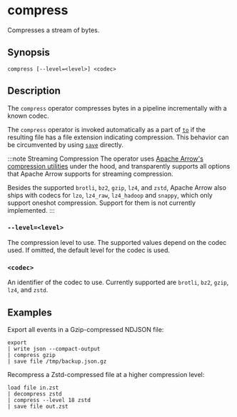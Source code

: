 # compress

Compresses a stream of bytes.

## Synopsis

```
compress [--level=<level>] <codec>
```

## Description

The `compress` operator compresses bytes in a pipeline incrementally with a
known codec.

The `compress` operator is invoked automatically as a part of [`to`](to.md)
if the resulting file has a file extension indicating compression.
This behavior can be circumvented by using [`save`](save.md) directly.

:::note Streaming Compression
The operator uses [Apache Arrow's compression
utilities][apache-arrow-compression] under the hood, and transparently supports
all options that Apache Arrow supports for streaming compression.

Besides the supported `brotli`, `bz2`, `gzip`, `lz4`, and `zstd`, Apache Arrow
also ships with codecs for `lzo`, `lz4_raw`, `lz4_hadoop` and `snappy`, which
only support oneshot compression. Support for them is not currently implemented.
:::

[apache-arrow-compression]: https://arrow.apache.org/docs/cpp/api/utilities.html#compression

### `--level=<level>`

The compression level to use. The supported values depend on the codec used. If
omitted, the default level for the codec is used.

### `<codec>`

An identifier of the codec to use. Currently supported are `brotli`, `bz2`,
`gzip`, `lz4`, and `zstd`.

## Examples

Export all events in a Gzip-compressed NDJSON file:

```
export
| write json --compact-output
| compress gzip
| save file /tmp/backup.json.gz
```

Recompress a Zstd-compressed file at a higher compression level:

```
load file in.zst
| decompress zstd
| compress --level 18 zstd
| save file out.zst
```
